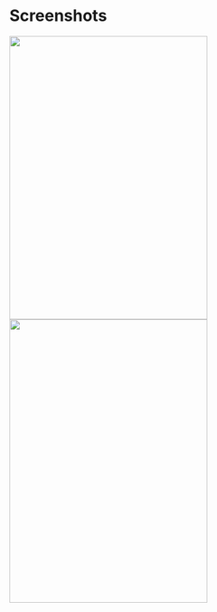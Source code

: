 # Screenshots

<img src="https://github.com/salihsogutt/DgsSayacApp/assets/79975151/6069e638-8d85-43c1-8742-fbb2d763ceec.png" width="350" height="500" /><img src="https://github.com/salihsogutt/DgsSayacApp/assets/79975151/355391eb-cb8f-4ace-84cb-206a71cb81d7.png" width="350" height="500" />
